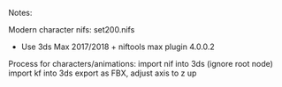 Notes:

Modern character nifs: set200.nifs
- Use 3ds Max 2017/2018 + niftools max plugin 4.0.0.2

Process for characters/animations:
import nif into 3ds (ignore root node)
import kf into 3ds
export as FBX, adjust axis to z up